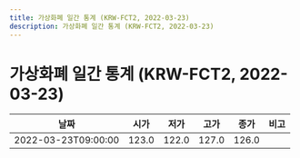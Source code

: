 ```yaml
---
title: 가상화폐 일간 통계 (KRW-FCT2, 2022-03-23)
description: 가상화폐 일간 통계 (KRW-FCT2, 2022-03-23)
---
```


가상화폐 일간 통계 (KRW-FCT2, 2022-03-23)
===

|날짜|시가|저가|고가|종가|비고|
|--|--|--|--|--|--|
|2022-03-23T09:00:00|123.0|122.0|127.0|126.0|    |
